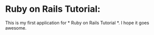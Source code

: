 # Ruby on Rails Tutorial: 

This is my first application for * Ruby on Rails Tutorial *. I hope it goes awesome. 

